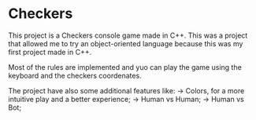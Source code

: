 # Checkers
This project is a Checkers console game made in C++.
This was a project that allowed me to try an object-oriented language because this was my first project made in C++.
  
Most of the rules are implemented and yuo can play the game using the keyboard and the checkers coordenates.

The project have also some additional features like:
  -> Colors, for a more intuitive play and a better experience;
  -> Human vs Human;
  -> Human vs Bot;
